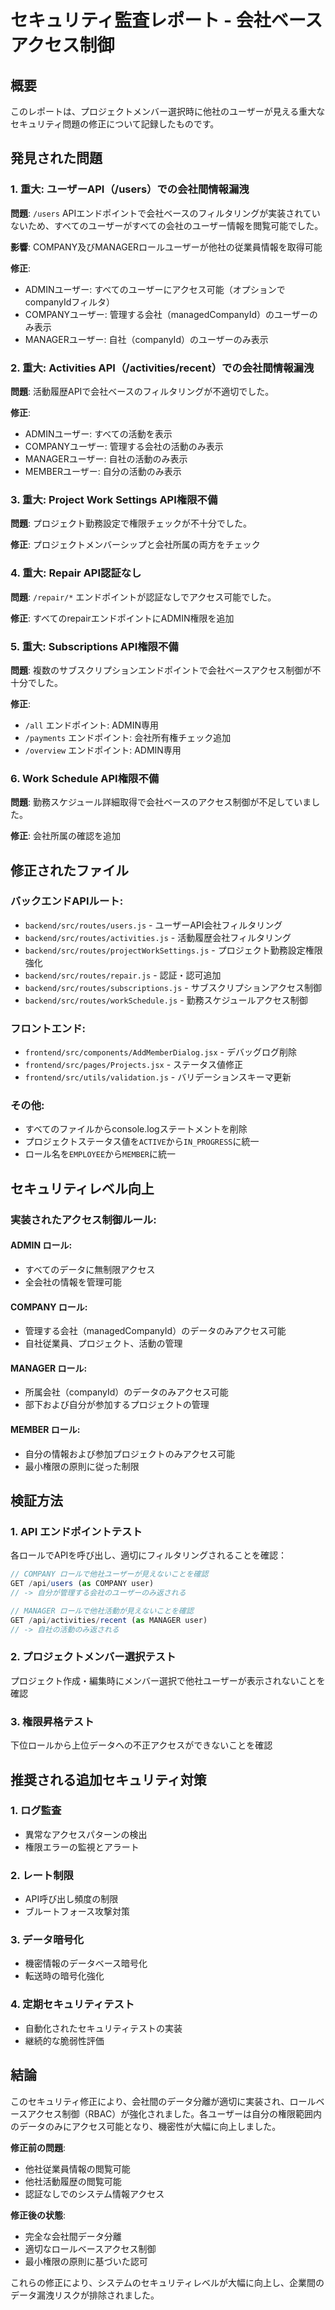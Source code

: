 # セキュリティ監査レポート - 会社ベースアクセス制御

## 概要
このレポートは、プロジェクトメンバー選択時に他社のユーザーが見える重大なセキュリティ問題の修正について記録したものです。

## 発見された問題

### 1. 重大: ユーザーAPI（/users）での会社間情報漏洩
**問題**: `/users` APIエンドポイントで会社ベースのフィルタリングが実装されていないため、すべてのユーザーがすべての会社のユーザー情報を閲覧可能でした。

**影響**: COMPANY及びMANAGERロールユーザーが他社の従業員情報を取得可能

**修正**: 
- ADMINユーザー: すべてのユーザーにアクセス可能（オプションでcompanyIdフィルタ）
- COMPANYユーザー: 管理する会社（managedCompanyId）のユーザーのみ表示
- MANAGERユーザー: 自社（companyId）のユーザーのみ表示

### 2. 重大: Activities API（/activities/recent）での会社間情報漏洩
**問題**: 活動履歴APIで会社ベースのフィルタリングが不適切でした。

**修正**:
- ADMINユーザー: すべての活動を表示
- COMPANYユーザー: 管理する会社の活動のみ表示
- MANAGERユーザー: 自社の活動のみ表示
- MEMBERユーザー: 自分の活動のみ表示

### 3. 重大: Project Work Settings API権限不備
**問題**: プロジェクト勤務設定で権限チェックが不十分でした。

**修正**: プロジェクトメンバーシップと会社所属の両方をチェック

### 4. 重大: Repair API認証なし
**問題**: `/repair/*` エンドポイントが認証なしでアクセス可能でした。

**修正**: すべてのrepairエンドポイントにADMIN権限を追加

### 5. 重大: Subscriptions API権限不備
**問題**: 複数のサブスクリプションエンドポイントで会社ベースアクセス制御が不十分でした。

**修正**: 
- `/all` エンドポイント: ADMIN専用
- `/payments` エンドポイント: 会社所有権チェック追加
- `/overview` エンドポイント: ADMIN専用

### 6. Work Schedule API権限不備
**問題**: 勤務スケジュール詳細取得で会社ベースのアクセス制御が不足していました。

**修正**: 会社所属の確認を追加

## 修正されたファイル

### バックエンドAPIルート:
- `backend/src/routes/users.js` - ユーザーAPI会社フィルタリング
- `backend/src/routes/activities.js` - 活動履歴会社フィルタリング
- `backend/src/routes/projectWorkSettings.js` - プロジェクト勤務設定権限強化
- `backend/src/routes/repair.js` - 認証・認可追加
- `backend/src/routes/subscriptions.js` - サブスクリプションアクセス制御
- `backend/src/routes/workSchedule.js` - 勤務スケジュールアクセス制御

### フロントエンド:
- `frontend/src/components/AddMemberDialog.jsx` - デバッグログ削除
- `frontend/src/pages/Projects.jsx` - ステータス値修正
- `frontend/src/utils/validation.js` - バリデーションスキーマ更新

### その他:
- すべてのファイルからconsole.logステートメントを削除
- プロジェクトステータス値を`ACTIVE`から`IN_PROGRESS`に統一
- ロール名を`EMPLOYEE`から`MEMBER`に統一

## セキュリティレベル向上

### 実装されたアクセス制御ルール:

#### ADMIN ロール:
- すべてのデータに無制限アクセス
- 全会社の情報を管理可能

#### COMPANY ロール:
- 管理する会社（managedCompanyId）のデータのみアクセス可能
- 自社従業員、プロジェクト、活動の管理

#### MANAGER ロール:
- 所属会社（companyId）のデータのみアクセス可能
- 部下および自分が参加するプロジェクトの管理

#### MEMBER ロール:
- 自分の情報および参加プロジェクトのみアクセス可能
- 最小権限の原則に従った制限

## 検証方法

### 1. API エンドポイントテスト
各ロールでAPIを呼び出し、適切にフィルタリングされることを確認：

```javascript
// COMPANY ロールで他社ユーザーが見えないことを確認
GET /api/users (as COMPANY user)
// -> 自分が管理する会社のユーザーのみ返される

// MANAGER ロールで他社活動が見えないことを確認  
GET /api/activities/recent (as MANAGER user)
// -> 自社の活動のみ返される
```

### 2. プロジェクトメンバー選択テスト
プロジェクト作成・編集時にメンバー選択で他社ユーザーが表示されないことを確認

### 3. 権限昇格テスト
下位ロールから上位データへの不正アクセスができないことを確認

## 推奨される追加セキュリティ対策

### 1. ログ監査
- 異常なアクセスパターンの検出
- 権限エラーの監視とアラート

### 2. レート制限
- API呼び出し頻度の制限
- ブルートフォース攻撃対策

### 3. データ暗号化
- 機密情報のデータベース暗号化
- 転送時の暗号化強化

### 4. 定期セキュリティテスト
- 自動化されたセキュリティテストの実装
- 継続的な脆弱性評価

## 結論

このセキュリティ修正により、会社間のデータ分離が適切に実装され、ロールベースアクセス制御（RBAC）が強化されました。各ユーザーは自分の権限範囲内のデータのみにアクセス可能となり、機密性が大幅に向上しました。

**修正前の問題**:
- 他社従業員情報の閲覧可能
- 他社活動履歴の閲覧可能
- 認証なしでのシステム情報アクセス

**修正後の状態**:
- 完全な会社間データ分離
- 適切なロールベースアクセス制御
- 最小権限の原則に基づいた認可

これらの修正により、システムのセキュリティレベルが大幅に向上し、企業間のデータ漏洩リスクが排除されました。
